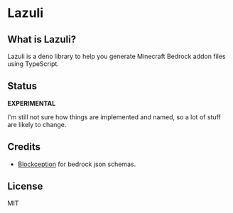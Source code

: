 # Lazuli

## What is Lazuli?

Lazuli is a deno library to help you generate Minecraft Bedrock addon files using TypeScript.

## Status

**EXPERIMENTAL**

I'm still not sure how things are implemented and named, so a lot of stuff are likely to change.

## Credits

- [Blockception] for bedrock json schemas.

## License

MIT

<!-- Links -->

[blockception]: https://github.com/Blockception/Minecraft-bedrock-json-schemas
